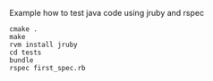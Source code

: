 Example how to test java code using jruby and rspec

```
cmake .
make
rvm install jruby
cd tests
bundle
rspec first_spec.rb
```